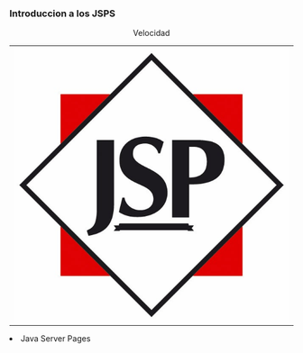### Introduccion a los JSPS

<table align="center" >
  <p align="center">Velocidad</p>
  <tr>
    <td align="center" style="padding=0;width=50%;">
      <img align="center" style="padding=0;" src="../images/jsp.jpg" />
    </td>
  </tr>
</table

- Java Server Pages

